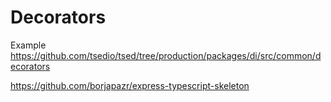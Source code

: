 # Decorators 

Example
https://github.com/tsedio/tsed/tree/production/packages/di/src/common/decorators


https://github.com/borjapazr/express-typescript-skeleton